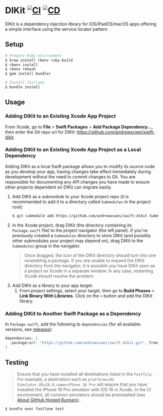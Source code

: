 # DIKit [![CI](https://github.com/andrewscwei/swift-dikit/workflows/CI/badge.svg)](https://github.com/andrewscwei/swift-dikit/actions/workflows/ci.yml) [![CD](https://github.com/andrewscwei/swift-dikit/workflows/CD/badge.svg)](https://github.com/andrewscwei/swift-dikit/actions/workflows/cd.yml)

DIKit is a dependency injection library for iOS/iPadOS/macOS apps offering a simple interface using the service locator pattern.

## Setup

```sh
# Prepare Ruby environment
$ brew install rbenv ruby-build
$ rbenv install
$ rbenv rehash
$ gem install bundler

# Install fastlane
$ bundle install
```

## Usage

### Adding DIKit to an Existing Xcode App Project

From Xcode, go to **File** > **Swift Packages** > **Add Package Dependency...**, then enter the Git repo url for DIKit: https://github.com/andrewscwei/swift-dikit.

### Adding DIKit to an Existing Xcode App Project as a Local Dependency

Adding DIKit as a local Swift package allows you to modify its source code as you develop your app, having changes take effect immediately during development without the need to commit changes to Git. You are responsible for documenting any API changes you have made to ensure other projects dependent on DIKit can migrate easily.

1. Add DIKit as a submodule to your Xcode project repo (it is recommended to add it to a directory called `Submodules` in the project root):
   ```sh
   $ git submodule add https://github.com/andrewscwei/swift-dikit Submodules/DIKit
   ```
2. In the Xcode project, drag DIKit (the directory containing its `Package.swift` file) to the project navigator (the left panel). If you've previously created a `Submodules` directory to store DIKit (and possibly other submodules your project may depend on), drag DIKit to the `Submodules` group in the navigator.
   > Once dragged, the icon of the DIKit directory should turn into one resembling a package. If you are unable to expand the DIKit directory from the navigator, it is possible you have DIKit open as a project on Xcode in a separate window. In any case, restarting Xcode should resolve the problem.
3. Add DIKit as a library to your app target:
   1. From project settings, select your target, then go to **Build Phases** > **Link Binary With Libraries**. Click on the `+` button and add the DIKit library.

### Adding DIKit to Another Swift Package as a Dependency

In `Package.swift`, add the following to `dependencies` (for all available versions, see [releases](https://github.com/andrewscwei/swift-dikit/releases)):

```swift
dependencies: [
  .package(url: "https://github.com/andrewscwei/swift-dikit.git", from: "<version>")
]
```

## Testing

> Ensure that you have installed all destinations listed in the `Fastfile`. For example, a destination such as `platform=iOS Simulator,OS=18.0,name=iPhone 16 Pro` will require that you have installed the iPhone 16 Pro simulator with iOS 18 in Xcode. In the CI environment, all common simulators should be preinstalled (see [About GitHub Hosted Runners](https://docs.github.com/en/actions/using-github-hosted-runners/using-github-hosted-runners/about-github-hosted-runners)).

```sh
$ bundle exec fastlane test
```
